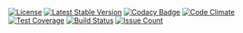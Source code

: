 [![License](https://poser.pugx.org/mi11er/mi11er-utility/license)](https://packagist.org/packages/mi11er/library)
[![Latest Stable Version](https://poser.pugx.org/mi11er/mi11er-utility/v/stable)](https://packagist.org/packages/mi11er/library)
[![Codacy Badge](https://api.codacy.com/project/badge/Grade/f4b125dcf20e4059ae04ed1cf7b6f8d1)](https://www.codacy.com/app/matthew/wordpress-plugin-mi11er-utility?utm_source=github.com&amp;utm_medium=referral&amp;utm_content=MatthewMi11er/wordpress-plugin-mi11er-utility&amp;utm_campaign=Badge_Grade)
[![Code Climate](https://codeclimate.com/github/MatthewMi11er/wordpress-plugin-mi11er-utility/badges/gpa.svg)](https://codeclimate.com/github/MatthewMi11er/wordpress-plugin-mi11er-utility)
[![Test Coverage](https://codeclimate.com/github/MatthewMi11er/wordpress-plugin-mi11er-utility/badges/coverage.svg)](https://codeclimate.com/github/MatthewMi11er/wordpress-plugin-mi11er-utility/coverage)
[![Build Status](https://travis-ci.org/MatthewMi11er/wordpress-plugin-mi11er-utility.svg?branch=master)](https://travis-ci.org/MatthewMi11er/wordpress-plugin-mi11er-utility)
[![Issue Count](https://codeclimate.com/github/MatthewMi11er/wordpress-plugin-mi11er-utility/badges/issue_count.svg)](https://codeclimate.com/github/MatthewMi11er/wordpress-plugin-mi11er-utility)
